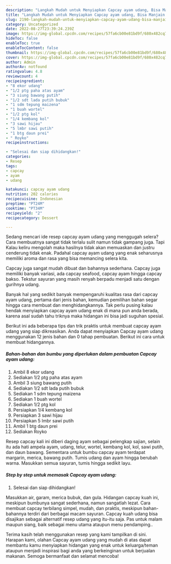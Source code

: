 ```yaml
---
description: "Langkah Mudah untuk Menyiapkan Capcay ayam udang, Bisa Manjain Lidah"
title: "Langkah Mudah untuk Menyiapkan Capcay ayam udang, Bisa Manjain Lidah"
slug: 2190-langkah-mudah-untuk-menyiapkan-capcay-ayam-udang-bisa-manjain-lidah
category: Uncategorized
date: 2022-08-27T23:39:24.239Z
image: https://img-global.cpcdn.com/recipes/57fa6cb00e81bd9f/680x482cq70/capcay-ayam-udang-foto-resep-utama.jpg
hideToc: false
enableToc: true
enableTocContent: false
thumbnail: https://img-global.cpcdn.com/recipes/57fa6cb00e81bd9f/680x482cq70/capcay-ayam-udang-foto-resep-utama.jpg
cover: https://img-global.cpcdn.com/recipes/57fa6cb00e81bd9f/680x482cq70/capcay-ayam-udang-foto-resep-utama.jpg
author: Admin
authorAv: notfound
ratingvalue: 4.8
reviewcount: 4
recipeingredient:
- "8 ekor udang"
- "1/2 ptg paha atas ayam"
- "3 siung bawang putih"
- "1/2 sdt lada putih bubuk"
- "1 sdm tepung maizena"
- "1 buah wortel"
- "1/2 ptg kol"
- "1/4 kembang kol"
- "3 sawi hijau"
- "5 lmbr sawi putih"
- "1 btg daun prei"
- " Royko"
recipeinstructions:

- "Selesai dan siap dihidangkan!"
categories:
- Resep
tags:
- capcay
- ayam
- udang

katakunci: capcay ayam udang 
nutrition: 202 calories
recipecuisine: Indonesian
preptime: "PT24M"
cooktime: "PT34M"
recipeyield: "2"
recipecategory: Dessert

---
```



Sedang mencari ide resep capcay ayam udang yang menggugah selera? Cara membuatnya sangat tidak terlalu sulit namun tidak gampang juga. Tapi Kalau keliru mengolah maka hasilnya tidak akan memuaskan dan justru cenderung tidak enak. Padahal capcay ayam udang yang enak seharusnya memiliki aroma dan rasa yang bisa memancing selera kita.


Capcay juga sangat mudah dibuat dan bahannya sederhana. Capcay juga memiliki banyak variasi, ada capcay seafood, capcay ayam hingga capcay bakso. Tekstur sayuran yang masih renyah berpadu menjadi satu dengan gurihnya udang.

Banyak hal yang sedikit banyak mempengaruhi kualitas rasa dari capcay ayam udang, pertama dari jenis bahan, kemudian pemilihan bahan segar hingga cara membuat dan menghidangkannya. Tak perlu pusing kalau hendak menyiapkan capcay ayam udang enak di mana pun anda berada, karena asal sudah tahu triknya maka hidangan ini bisa jadi suguhan spesial.


Berikut ini ada beberapa tips dan trik praktis untuk membuat capcay ayam udang yang siap dikreasikan. Anda dapat menyiapkan Capcay ayam udang menggunakan 12 jenis bahan dan 0 tahap pembuatan. Berikut ini cara untuk membuat hidangannya.

<!--inarticleads1-->

##### Bahan-bahan dan bumbu yang diperlukan dalam pembuatan Capcay ayam udang:

1. Ambil 8 ekor udang
1. Sediakan 1/2 ptg paha atas ayam
1. Ambil 3 siung bawang putih
1. Sediakan 1/2 sdt lada putih bubuk
1. Sediakan 1 sdm tepung maizena
1. Sediakan 1 buah wortel
1. Sediakan 1/2 ptg kol
1. Persiapkan 1/4 kembang kol
1. Persiapkan 3 sawi hijau
1. Persiapkan 5 lmbr sawi putih
1. Ambil 1 btg daun prei
1. Sediakan  Royko


Resep capcay kali ini diberi daging ayam sebagai pelengkap sajian, selain itu ada hati ampela ayam, udang, telur, wortel, kembang kol, kol, sawi putih, dan daun bawang. Sementara untuk bumbu capcay ayam terdapat margarin, merica, bawang putih. Tumis udang dan ayam hingga berubah warna. Masukkan semua sayuran, tumis hingga sedikit layu. 

<!--inarticleads2-->

##### Step by step untuk memasak Capcay ayam udang:


1. Selesai dan siap dihidangkan!

Masukkan air, garam, merica bubuk, dan gula. Hidangan capcay kuah ini, meskipun bumbunya sangat sederhana, namun sangatlah lezat. Cara membuat capcay terbilang simpel, mudah, dan praktis, meskipun bahan-bahannya terdiri dari berbagai macam sayuran. Capcay kuah udang bisa disajikan sebagai alternatif resep udang yang itu-itu saja. Pas untuk malam maupun siang, baik sebagai menu utama ataupun menu pendamping.. 

Terima kasih telah menggunakan resep yang kami tampilkan di sini. Harapan kami, olahan Capcay ayam udang yang mudah di atas dapat membantu kamu menyiapkan hidangan yang enak untuk keluarga/teman ataupun menjadi inspirasi bagi anda yang berkeinginan untuk berjualan makanan. Semoga bermanfaat dan selamat mencoba!
